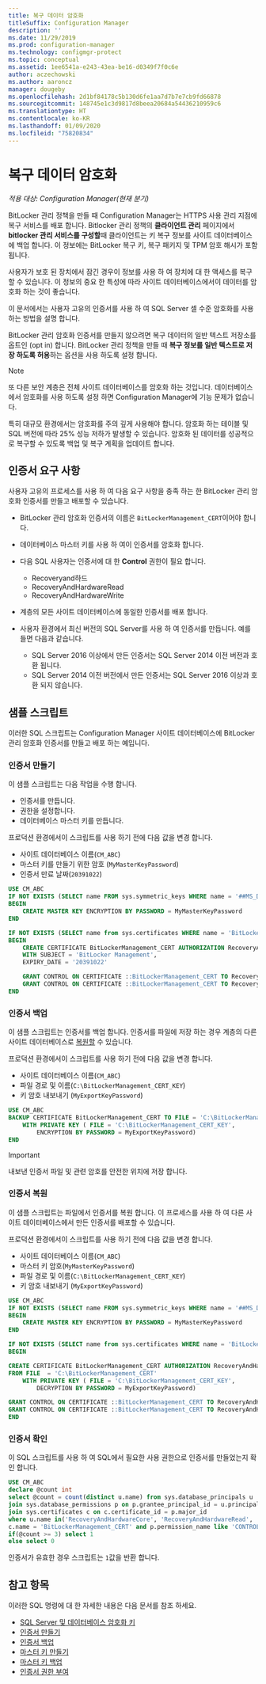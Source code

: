 ```yaml
---
title: 복구 데이터 암호화
titleSuffix: Configuration Manager
description: ''
ms.date: 11/29/2019
ms.prod: configuration-manager
ms.technology: configmgr-protect
ms.topic: conceptual
ms.assetid: 1ee6541a-e243-43ea-be16-d0349f7f0c6e
author: aczechowski
ms.author: aaroncz
manager: dougeby
ms.openlocfilehash: 2d1bf84178c5b130d6fe1aa7d7b7e7cb9fd66878
ms.sourcegitcommit: 148745e1c3d9817d8beea20684a54436210959c6
ms.translationtype: HT
ms.contentlocale: ko-KR
ms.lasthandoff: 01/09/2020
ms.locfileid: "75820834"
---
```

# <a name="encrypt-recovery-data"></a>복구 데이터 암호화

*적용 대상: Configuration Manager(현재 분기)*

<!--3601034-->

BitLocker 관리 정책을 만들 때 Configuration Manager는 HTTPS 사용 관리 지점에 복구 서비스를 배포 합니다. Bitlocker 관리 정책의 **클라이언트 관리** 페이지에서 **bitlocker 관리 서비스를 구성할**때 클라이언트는 키 복구 정보를 사이트 데이터베이스에 백업 합니다. 이 정보에는 BitLocker 복구 키, 복구 패키지 및 TPM 암호 해시가 포함 됩니다.

사용자가 보호 된 장치에서 잠긴 경우이 정보를 사용 하 여 장치에 대 한 액세스를 복구할 수 있습니다. 이 정보의 중요 한 특성에 따라 사이트 데이터베이스에서이 데이터를 암호화 하는 것이 좋습니다.

이 문서에서는 사용자 고유의 인증서를 사용 하 여 SQL Server 셀 수준 암호화를 사용 하는 방법을 설명 합니다.

BitLocker 관리 암호화 인증서를 만들지 않으려면 복구 데이터의 일반 텍스트 저장소를 옵트인 (opt in) 합니다. BitLocker 관리 정책을 만들 때 **복구 정보를 일반 텍스트로 저장 하도록 허용**하는 옵션을 사용 하도록 설정 합니다.

> [!NOTE]
> 또 다른 보안 계층은 전체 사이트 데이터베이스를 암호화 하는 것입니다. 데이터베이스에서 암호화를 사용 하도록 설정 하면 Configuration Manager에 기능 문제가 없습니다.
>
> 특히 대규모 환경에서는 암호화를 주의 깊게 사용해야 합니다. 암호화 하는 테이블 및 SQL 버전에 따라 25% 성능 저하가 발생할 수 있습니다. 암호화 된 데이터를 성공적으로 복구할 수 있도록 백업 및 복구 계획을 업데이트 합니다.

## <a name="certificate-requirements"></a>인증서 요구 사항

사용자 고유의 프로세스를 사용 하 여 다음 요구 사항을 충족 하는 한 BitLocker 관리 암호화 인증서를 만들고 배포할 수 있습니다.

- BitLocker 관리 암호화 인증서의 이름은 `BitLockerManagement_CERT`이어야 합니다.

- 데이터베이스 마스터 키를 사용 하 여이 인증서를 암호화 합니다.

- 다음 SQL 사용자는 인증서에 대 한 **Control** 권한이 필요 합니다.
  - Recoveryand하드
  - RecoveryAndHardwareRead
  - RecoveryAndHardwareWrite

- 계층의 모든 사이트 데이터베이스에 동일한 인증서를 배포 합니다.

- 사용자 환경에서 최신 버전의 SQL Server를 사용 하 여 인증서를 만듭니다. 예를 들면 다음과 같습니다.
  - SQL Server 2016 이상에서 만든 인증서는 SQL Server 2014 이전 버전과 호환 됩니다.
  - SQL Server 2014 이전 버전에서 만든 인증서는 SQL Server 2016 이상과 호환 되지 않습니다.

## <a name="example-scripts"></a>샘플 스크립트

이러한 SQL 스크립트는 Configuration Manager 사이트 데이터베이스에 BitLocker 관리 암호화 인증서를 만들고 배포 하는 예입니다.

### <a name="create-certificate"></a>인증서 만들기

이 샘플 스크립트는 다음 작업을 수행 합니다.

- 인증서를 만듭니다.
- 권한을 설정합니다.
- 데이터베이스 마스터 키를 만듭니다.

프로덕션 환경에서이 스크립트를 사용 하기 전에 다음 값을 변경 합니다.

- 사이트 데이터베이스 이름(`CM_ABC`)
- 마스터 키를 만들기 위한 암호 (`MyMasterKeyPassword`)
- 인증서 만료 날짜(`20391022`)

``` SQL
USE CM_ABC
IF NOT EXISTS (SELECT name FROM sys.symmetric_keys WHERE name = '##MS_DatabaseMasterKey##')
BEGIN
    CREATE MASTER KEY ENCRYPTION BY PASSWORD = MyMasterKeyPassword
END

IF NOT EXISTS (SELECT name from sys.certificates WHERE name = 'BitLockerManagement_CERT')
BEGIN
    CREATE CERTIFICATE BitLockerManagement_CERT AUTHORIZATION RecoveryAndHardwareCore
    WITH SUBJECT = 'BitLocker Management',
    EXPIRY_DATE = '20391022'

    GRANT CONTROL ON CERTIFICATE ::BitLockerManagement_CERT TO RecoveryAndHardwareRead
    GRANT CONTROL ON CERTIFICATE ::BitLockerManagement_CERT TO RecoveryAndHardwareWrite
END
```

### <a name="back-up-certificate"></a>인증서 백업

이 샘플 스크립트는 인증서를 백업 합니다. 인증서를 파일에 저장 하는 경우 계층의 다른 사이트 데이터베이스로 [복원할](#restore-certificate) 수 있습니다.

프로덕션 환경에서이 스크립트를 사용 하기 전에 다음 값을 변경 합니다.

- 사이트 데이터베이스 이름(`CM_ABC`)
- 파일 경로 및 이름(`C:\BitLockerManagement_CERT_KEY`)
- 키 암호 내보내기 (`MyExportKeyPassword`)

``` SQL
USE CM_ABC
BACKUP CERTIFICATE BitLockerManagement_CERT TO FILE = 'C:\BitLockerManagement_CERT'
    WITH PRIVATE KEY ( FILE = 'C:\BitLockerManagement_CERT_KEY',
        ENCRYPTION BY PASSWORD = MyExportKeyPassword)
END
```

> [!IMPORTANT]
> 내보낸 인증서 파일 및 관련 암호를 안전한 위치에 저장 합니다.

### <a name="restore-certificate"></a>인증서 복원

이 샘플 스크립트는 파일에서 인증서를 복원 합니다. 이 프로세스를 사용 하 여 다른 사이트 데이터베이스에서 만든 인증서를 배포할 수 있습니다.

프로덕션 환경에서이 스크립트를 사용 하기 전에 다음 값을 변경 합니다.

- 사이트 데이터베이스 이름(`CM_ABC`)
- 마스터 키 암호(`MyMasterKeyPassword`)
- 파일 경로 및 이름(`C:\BitLockerManagement_CERT_KEY`)
- 키 암호 내보내기 (`MyExportKeyPassword`)

``` SQL
USE CM_ABC
IF NOT EXISTS (SELECT name FROM sys.symmetric_keys WHERE name = '##MS_DatabaseMasterKey##')
BEGIN
    CREATE MASTER KEY ENCRYPTION BY PASSWORD = MyMasterKeyPassword
END

IF NOT EXISTS (SELECT name from sys.certificates WHERE name = 'BitLockerManagement_CERT')
BEGIN

CREATE CERTIFICATE BitLockerManagement_CERT AUTHORIZATION RecoveryAndHardwareCore
FROM FILE  = 'C:\BitLockerManagement_CERT'
    WITH PRIVATE KEY ( FILE = 'C:\BitLockerManagement_CERT_KEY',
        DECRYPTION BY PASSWORD = MyExportKeyPassword)

GRANT CONTROL ON CERTIFICATE ::BitLockerManagement_CERT TO RecoveryAndHardwareRead
GRANT CONTROL ON CERTIFICATE ::BitLockerManagement_CERT TO RecoveryAndHardwareWrite
END
```

### <a name="verify-certificate"></a>인증서 확인

이 SQL 스크립트를 사용 하 여 SQL에서 필요한 사용 권한으로 인증서를 만들었는지 확인 합니다.

``` SQL
USE CM_ABC
declare @count int
select @count = count(distinct u.name) from sys.database_principals u
join sys.database_permissions p on p.grantee_principal_id = u.principal_id or p.grantor_principal_id = u.principal_id
join sys.certificates c on c.certificate_id = p.major_id
where u.name in('RecoveryAndHardwareCore', 'RecoveryAndHardwareRead', 'RecoveryAndHardwareWrite') and
c.name = 'BitLockerManagement_CERT' and p.permission_name like 'CONTROL'
if(@count >= 3) select 1
else select 0
```

인증서가 유효한 경우 스크립트는 `1`값을 반환 합니다.

## <a name="see-also"></a>참고 항목

이러한 SQL 명령에 대 한 자세한 내용은 다음 문서를 참조 하세요.

- [SQL Server 및 데이터베이스 암호화 키](https://docs.microsoft.com/sql/relational-databases/security/encryption/sql-server-and-database-encryption-keys-database-engine)
- [인증서 만들기](https://docs.microsoft.com/sql/t-sql/statements/create-certificate-transact-sql)
- [인증서 백업](https://docs.microsoft.com/sql/t-sql/statements/backup-certificate-transact-sql)
- [마스터 키 만들기](https://docs.microsoft.com/sql/t-sql/statements/create-master-key-transact-sql)
- [마스터 키 백업](https://docs.microsoft.com/sql/t-sql/statements/backup-master-key-transact-sql)
- [인증서 권한 부여](https://docs.microsoft.com/sql/t-sql/statements/grant-certificate-permissions-transact-sql)
